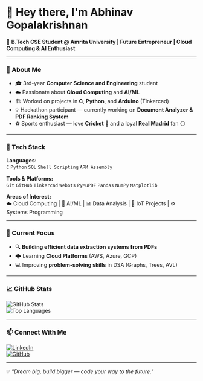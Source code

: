 # 👋 Hey there, I'm Abhinav Gopalakrishnan  

🚀 **B.Tech CSE Student @ Amrita University | Future Entrepreneur | Cloud Computing & AI Enthusiast**  

---

### 🌟 About Me  
- 🎓 3rd-year **Computer Science and Engineering** student  
- ☁️ Passionate about **Cloud Computing** and **AI/ML**  
- 🏗️ Worked on projects in **C**, **Python**, and **Arduino** (Tinkercad)  
- 💡 Hackathon participant — currently working on **Document Analyzer & PDF Ranking System**  
- ⚽ Sports enthusiast — love **Cricket** 🏏 and a loyal **Real Madrid** fan ⚪  

---

### 🔧 Tech Stack  
**Languages:**  
`C` `Python` `SQL` `Shell Scripting` `ARM Assembly`  

**Tools & Platforms:**  
`Git` `GitHub` `Tinkercad` `Webots` `PyMuPDF` `Pandas` `NumPy` `Matplotlib`  

**Areas of Interest:**  
☁️ Cloud Computing | 🤖 AI/ML | 📊 Data Analysis | 🔌 IoT Projects | ⚙️ Systems Programming  

---

### 📌 Current Focus  
- 🔍 **Building efficient data extraction systems from PDFs**  
- 🌩️ Learning **Cloud Platforms** (AWS, Azure, GCP)  
- 💻 Improving **problem-solving skills** in DSA (Graphs, Trees, AVL)  

---

### 📈 GitHub Stats  
![GitHub Stats](https://github-readme-stats.vercel.app/api?username=Abhinav-Gopalakrishnan&show_icons=true&theme=tokyonight)  
![Top Languages](https://github-readme-stats.vercel.app/api/top-langs/?username=Abhinav-Gopalakrishnan&layout=compact&theme=tokyonight)  

---

### 📫 Connect With Me  
[![LinkedIn](https://img.shields.io/badge/LinkedIn-Abhinav-Gopalakrishnan-blue?logo=linkedin)](https://www.linkedin.com/in/abhinav-g-486343295/)  
[![GitHub](https://img.shields.io/badge/GitHub-Abhinav-Gopalakrishnan-black?logo=github)](https://github.com/Abhinav-Gopalakrishnan)  

---

💡 *"Dream big, build bigger — code your way to the future."*
